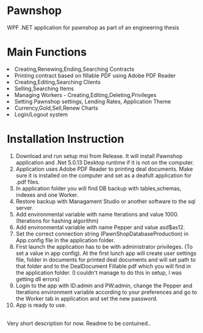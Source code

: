 # Pawnshop
WPF .NET application for pawnshop as part of an engineering thesis

# Main Functions
<li>Creating,Renewing,Ending,Searching Contracts</li>
<li>Printing contract based on fillable PDF using Adobe PDF Reader</li>
<li>Creating,Editing,Searching Clients</li>
<li>Selling,Searching Items</li>
<li>Managing Workers - Creating,Editing,Deleting,Privileges</li>
<li>Setting Pawnshop settings, Lending Rates, Application Theme</li>
<li>Currency,Gold,Sell,Renew Charts</li>
<li>Login/Logout system</li>

# Installation Instruction
1. Download and run setup msi from Release. It will install Pawnshop application and .Net 5.0.13 Desktop runtime if it is not on the computer.
2. Application uses Adobe PDF Reader to printing deal documents. Make sure it is installed on the computer and set as a deafult application for .pdf files.
5. In application folder you will find DB backup with tables,schemas, indexes and one Worker.
6. Restore backup with Managament Studio or another software to the sql server.
7. Add environmental variable with name Iterations and value 1000. (Iterations for hashing algorithm)
8. Add environmental variable with name Pepper and value asd$as12.
9. Set the correct connection string (PawnShopDatabaseProduction) in App.config file in the application folder.
10. First launch the application has to be with administrator privileges. (To set a value in app config). At the first lunch app will create user settings file, folder in documents for printed deal documents and will set path to that folder and to the DealDocument Fillable pdf which you will find in the application folder. (I couldn't manage to do this in setup, I was getting dll errors)
11. Login to the app with ID:admin and PW:admin, change the Pepper and Iterations environment variable according to your preferences and go to the Worker tab in application and set the new password.
12. App is ready to use.

<p>
<br>
Very short description for now.
Readme to be contuined..






